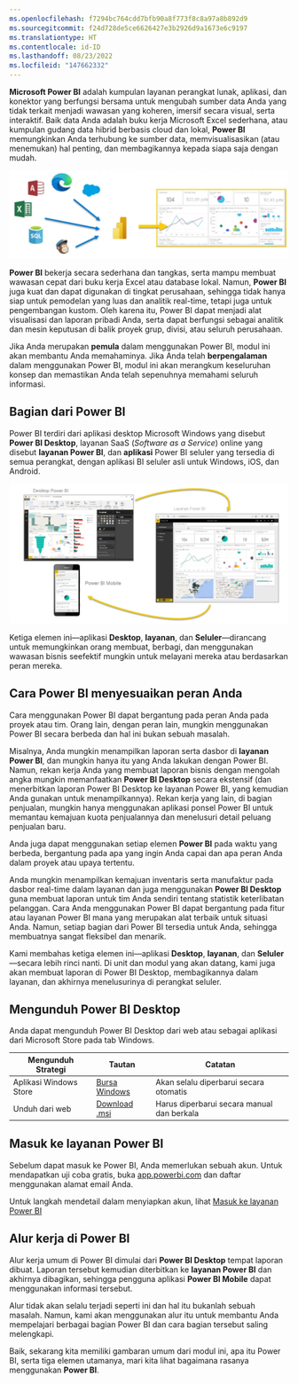 ```yaml
---
ms.openlocfilehash: f7294bc764cdd7bfb90a8f773f8c8a97a8b892d9
ms.sourcegitcommit: f24d728de5ce6626427e3b2926d9a1673e6c9197
ms.translationtype: HT
ms.contentlocale: id-ID
ms.lasthandoff: 08/23/2022
ms.locfileid: "147662332"
---
```

**Microsoft Power BI** adalah kumpulan layanan perangkat lunak, aplikasi, dan konektor yang berfungsi bersama untuk mengubah sumber data Anda yang tidak terkait menjadi wawasan yang koheren, imersif secara visual, serta interaktif. Baik data Anda adalah buku kerja Microsoft Excel sederhana, atau kumpulan gudang data hibrid berbasis cloud dan lokal, **Power BI** memungkinkan Anda terhubung ke sumber data, memvisualisasikan (atau menemukan) hal penting, dan membagikannya kepada siapa saja dengan mudah.

![Cara kerja Power BI dengan data lain](../media/pbi-intro_01.png)

**Power BI** bekerja secara sederhana dan tangkas, serta mampu membuat wawasan cepat dari buku kerja Excel atau database lokal. Namun, **Power BI** juga kuat dan dapat digunakan di tingkat perusahaan, sehingga tidak hanya siap untuk pemodelan yang luas dan analitik real-time, tetapi juga untuk pengembangan kustom. Oleh karena itu, Power BI dapat menjadi alat visualisasi dan laporan pribadi Anda, serta dapat berfungsi sebagai analitik dan mesin keputusan di balik proyek grup, divisi, atau seluruh perusahaan.

Jika Anda merupakan **pemula** dalam menggunakan Power BI, modul ini akan membantu Anda memahaminya. Jika Anda telah **berpengalaman** dalam menggunakan Power BI, modul ini akan merangkum keseluruhan konsep dan memastikan Anda telah sepenuhnya memahami seluruh informasi.

## <a name="the-parts-of-power-bi"></a>Bagian dari Power BI
Power BI terdiri dari aplikasi desktop Microsoft Windows yang disebut **Power BI Desktop**, layanan SaaS (*Software as a Service*) online yang disebut **layanan Power BI**, dan **aplikasi** Power BI seluler yang tersedia di semua perangkat, dengan aplikasi BI seluler asli untuk Windows, iOS, dan Android.

![Bagian dari Power BI](../media/pbi-intro_02.png)

Ketiga elemen ini—aplikasi **Desktop**, **layanan**, dan **Seluler**—dirancang untuk memungkinkan orang membuat, berbagi, dan menggunakan wawasan bisnis seefektif mungkin untuk melayani mereka atau berdasarkan peran mereka.

## <a name="how-power-bi-matches-your-role"></a>Cara Power BI menyesuaikan peran Anda
Cara menggunakan Power BI dapat bergantung pada peran Anda pada proyek atau tim. Orang lain, dengan peran lain, mungkin menggunakan Power BI secara berbeda dan hal ini bukan sebuah masalah.

Misalnya, Anda mungkin menampilkan laporan serta dasbor di **layanan Power BI**, dan mungkin hanya itu yang Anda lakukan dengan Power BI. Namun, rekan kerja Anda yang membuat laporan bisnis dengan mengolah angka mungkin memanfaatkan **Power BI Desktop** secara ekstensif (dan menerbitkan laporan Power BI Desktop ke layanan Power BI, yang kemudian Anda gunakan untuk menampilkannya). Rekan kerja yang lain, di bagian penjualan, mungkin hanya menggunakan aplikasi ponsel Power BI untuk memantau kemajuan kuota penjualannya dan menelusuri detail peluang penjualan baru.

Anda juga dapat menggunakan setiap elemen **Power BI** pada waktu yang berbeda, bergantung pada apa yang ingin Anda capai dan apa peran Anda dalam proyek atau upaya tertentu.

Anda mungkin menampilkan kemajuan inventaris serta manufaktur pada dasbor real-time dalam layanan dan juga menggunakan **Power BI Desktop** guna membuat laporan untuk tim Anda sendiri tentang statistik keterlibatan pelanggan. Cara Anda menggunakan Power BI dapat bergantung pada fitur atau layanan Power BI mana yang merupakan alat terbaik untuk situasi Anda. Namun, setiap bagian dari Power BI tersedia untuk Anda, sehingga membuatnya sangat fleksibel dan menarik.

Kami membahas ketiga elemen ini—aplikasi **Desktop**, **layanan**, dan **Seluler**—secara lebih rinci nanti. Di unit dan modul yang akan datang, kami juga akan membuat laporan di Power BI Desktop, membagikannya dalam layanan, dan akhirnya menelusurinya di perangkat seluler.

## <a name="download-power-bi-desktop"></a>Mengunduh Power BI Desktop

Anda dapat mengunduh Power BI Desktop dari web atau sebagai aplikasi dari Microsoft Store pada tab Windows.

| Mengunduh Strategi | Tautan | Catatan |
|-------------------|------|-----------------------------------|
| Aplikasi Windows Store | <a href="https://aka.ms/pbidesktopstore" target="_blank">Bursa Windows</a>| Akan selalu diperbarui secara otomatis |
| Unduh dari web | [Download .msi](https://go.microsoft.com/fwlink/?LinkID=521662) | Harus diperbarui secara manual dan berkala |

## <a name="sign-in-to-power-bi-service"></a>Masuk ke layanan Power BI
Sebelum dapat masuk ke Power BI, Anda memerlukan sebuah akun. Untuk mendapatkan uji coba gratis, buka <a href="https://go.microsoft.com/fwlink/?linkid=2101313" target="_blank">app.powerbi.com</a> dan daftar menggunakan alamat email Anda. 

Untuk langkah mendetail dalam menyiapkan akun, lihat [Masuk ke layanan Power BI](/power-bi/consumer/end-user-sign-in)

## <a name="the-flow-of-work-in-power-bi"></a>Alur kerja di Power BI
Alur kerja umum di Power BI dimulai dari **Power BI Desktop** tempat laporan dibuat. Laporan tersebut kemudian diterbitkan ke **layanan Power BI** dan akhirnya dibagikan, sehingga pengguna aplikasi **Power BI Mobile** dapat menggunakan informasi tersebut.

Alur tidak akan selalu terjadi seperti ini dan hal itu bukanlah sebuah masalah. Namun, kami akan menggunakan alur itu untuk membantu Anda mempelajari berbagai bagian Power BI dan cara bagian tersebut saling melengkapi.

Baik, sekarang kita memiliki gambaran umum dari modul ini, apa itu Power BI, serta tiga elemen utamanya, mari kita lihat bagaimana rasanya menggunakan **Power BI**.

